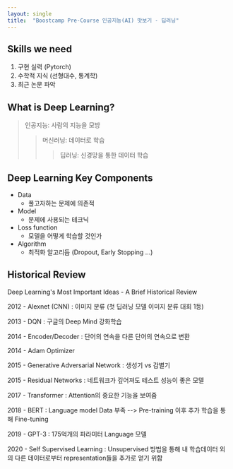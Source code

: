 ```yaml
---
layout: single
title:  "Boostcamp Pre-Course 인공지능(AI) 맛보기 - 딥러닝"
---
```


## Skills we need

1. 구현 실력 (Pytorch)
2. 수학적 지식 (선형대수, 통계학)
3. 최근 논문 파악



## What is Deep Learning?

> 인공지능: 사람의 지능을 모방
>
> > 머신러닝: 데이터로 학습
> >
> > > 딥러닝: 신경망을 통한 데이터 학습



## Deep Learning Key Components

- Data
  - 풀고자하는 문제에 의존적
- Model
  - 문제에 사용되는 테크닉
- Loss function
  - 모델을 어떻게 학습할 것인가
- Algorithm
  - 최적화 알고리듬 (Dropout, Early Stopping ...)



## Historical Review

Deep Learning's Most Important Ideas - A Brief Historical Review

2012 - Alexnet (CNN) : 이미지 분류 (첫 딥러닝 모델 이미지 분류 대회 1등)

2013 - DQN : 구글의 Deep Mind 강화학습

2014 - Encoder/Decoder : 단어의 연속을 다른 단어의 연속으로 변환

2014 - Adam Optimizer

2015 - Generative Adversarial Network : 생성기 vs 감별기

2015 - Residual Networks : 네트워크가 깊어져도 테스트 성능이 좋은 모델

2017 - Transformer : Attention의 중요한 기능을 보여줌

2018 - BERT : Language model Data 부족 --> Pre-training 이후 추가 학습을 통해 Fine-tuning

2019 - GPT-3 : 175억개의 파라미터 Language 모델

2020 - Self Supervised Learning : Unsupervised 방법을 통해 내 학습데이터 외의 다른 데이터로부터 representation들을 추가로 얻기 위함

